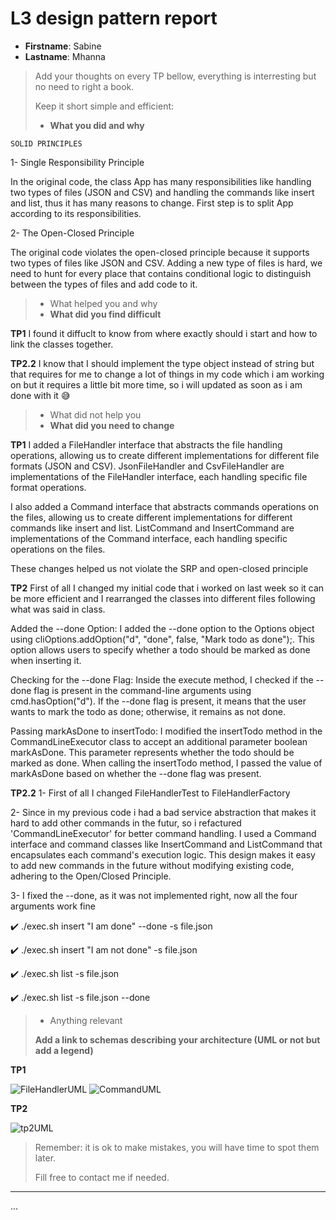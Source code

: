 # L3 design pattern report

- **Firstname**: Sabine
- **Lastname**: Mhanna


> Add your thoughts on every TP bellow, everything is interresting but no need to right a book.
> 
> Keep it short simple and efficient:
> 
> - **What you did and why**

	SOLID PRINCIPLES
  1- Single Responsibility Principle 
  
In the original code, the class App has many responsibilities like handling two types of files (JSON and CSV) and handling the commands like insert and list, thus it has many reasons to change. 
First step is to split App according to its responsibilities. 
	
  2- The Open-Closed Principle
  
The original code violates the open-closed principle because it supports two types of files like JSON and CSV. Adding a new type of files is hard, we need to hunt for every place that contains conditional logic to distinguish between the types of files and add code to it.

> - What helped you and why
> - **What did you find difficult**

**TP1**
I found it diffuclt to know from where exactly should i start and how to link the classes together.

**TP2.2**
I know that I should implement the type object instead of string but that requires for me to change a lot of things in my code which i am working on but it requires a little bit more time, so i will updated as soon as i am done with it 😅
> - What did not help you
> - **What did you need to change**

**TP1**
I added a FileHandler interface that abstracts the file handling operations, allowing us to create different implementations for different file formats (JSON and CSV). JsonFileHandler and CsvFileHandler are implementations of the FileHandler interface, each handling specific file format operations.

I also added a Command interface that abstracts commands operations on the files, allowing us to create different implementations for different commands like insert and list. ListCommand and InsertCommand are implementations of the Command interface, each handling specific operations on the files.

These changes helped us not violate the SRP and open-closed principle

**TP2**
First of all I changed my initial code that i worked on last week so it can be more efficient and I rearranged the classes into different files following what was said in class. 

Added the --done Option: I added the --done option to the Options object using cliOptions.addOption("d", "done", false, "Mark todo as done");. This option allows users to specify whether a todo should be marked as done when inserting it.

Checking for the --done Flag: Inside the execute method, I checked if the --done flag is present in the command-line arguments using cmd.hasOption("d"). If the --done flag is present, it means that the user wants to mark the todo as done; otherwise, it remains as not done.

Passing markAsDone to insertTodo: I modified the insertTodo method in the CommandLineExecutor class to accept an additional parameter boolean markAsDone. This parameter represents whether the todo should be marked as done. When calling the insertTodo method, I passed the value of markAsDone based on whether the --done flag was present.

**TP2.2**
1- First of all I changed FileHandlerTest to FileHandlerFactory

2- Since in my previous code i had a bad service abstraction that makes it hard to add other commands in the futur, so i refactured 'CommandLineExecutor' for better command handling. 
I used a Command interface and command classes like InsertCommand and ListCommand that encapsulates each command's execution logic. This design makes it easy to add new commands in the future without modifying existing code, adhering to the Open/Closed Principle.

3- I fixed the --done, as it was not implemented right, now all the four arguments work fine

✔️ ./exec.sh insert "I am done" --done -s file.json

✔️ ./exec.sh insert "I am not done" -s file.json 

✔️ ./exec.sh list -s file.json

✔️ ./exec.sh list -s file.json --done

> - Anything relevant
> 
> **Add a link to schemas describing your architecture (UML or not but add a legend)**

**TP1**

![FileHandlerUML](https://github.com/sabine003/DesignPattern/assets/88795763/281c381b-79b6-4548-be4a-88383c45cd74)
![CommandUML](https://github.com/sabine003/DesignPattern/assets/88795763/d113819b-6171-474a-9972-b1d416cedd8d)

**TP2**

![tp2UML](https://github.com/sabine003/DesignPattern/assets/88795763/95b2c6c1-fec2-4354-b7ee-7caa7b8f03da)

> Remember: it is ok to make mistakes, you will have time to spot them later.
> 
> Fill free to contact me if needed.

---
...
